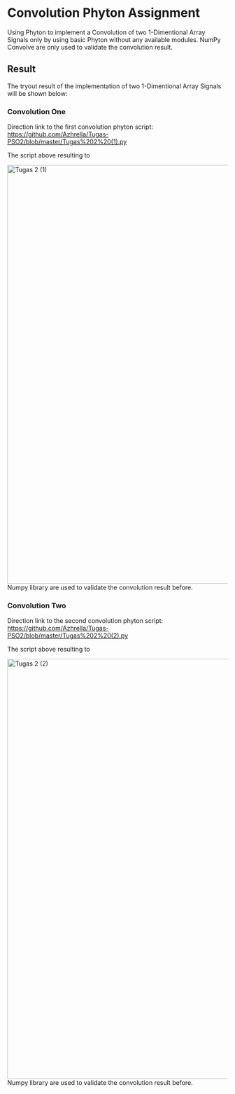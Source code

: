 # Convolution Phyton Assignment
Using Phyton to implement a Convolution of two 1-Dimentional Array Signals only by using basic Phyton without any available modules.
NumPy Convolve are only used to validate the convolution result.

## Result
The tryout result of the implementation of two 1-Dimentional Array Signals will be shown below:

### Convolution One
Direction link to the first convolution phyton script: https://github.com/Azhrella/Tugas-PSO2/blob/master/Tugas%202%20(1).py

The script above resulting to 

<img width="957" alt="Tugas 2 (1)" src="https://github.com/Azhrella/Tugas-PSO2/assets/144868414/34422141-2995-421a-9560-7c628a16cfb7">
Numpy library are used to validate the convolution result before.

### Convolution Two
Direction link to the second convolution phyton script: https://github.com/Azhrella/Tugas-PSO2/blob/master/Tugas%202%20(2).py

The script above resulting to

<img width="960" alt="Tugas 2 (2)" src="https://github.com/Azhrella/Tugas-PSO2/assets/144868414/695acd55-5502-4fe4-b6af-eccf5fd1f577">
Numpy library are used to validate the convolution result before.

